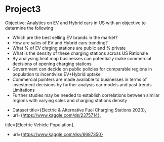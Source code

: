 # Project3

Objective:
Analytics on EV and Hybrid cars in US with an objective to determine the following
-	Which are the best selling EV brands in the market?
-	How are sales of EV and Hybrid cars trending?
-	What % of EV chrging stations are public and % private
-	What is the density of these charging stations across US
Rationale
-	By analysing heat map businesses can potentially make commercial decisions of opening charging stations
-	Government can decide on public policies for comparable regions in population to incentivise EV+Hybrid uptake
-	Commercial pointers are made available to businesses in terms of investment decisions by further analysis car models and past trends
Limitations
-	Further studies may be needed to establish correlations between similar regions with varying sales and charging stations density

* Dataset
title={Electric &amp; Alternative Fuel Charging Stations 2023},
* url={https://www.kaggle.com/ds/2375714},

title={Electric Vehicle Population},
* url={https://www.kaggle.com/dsv/6687350}

